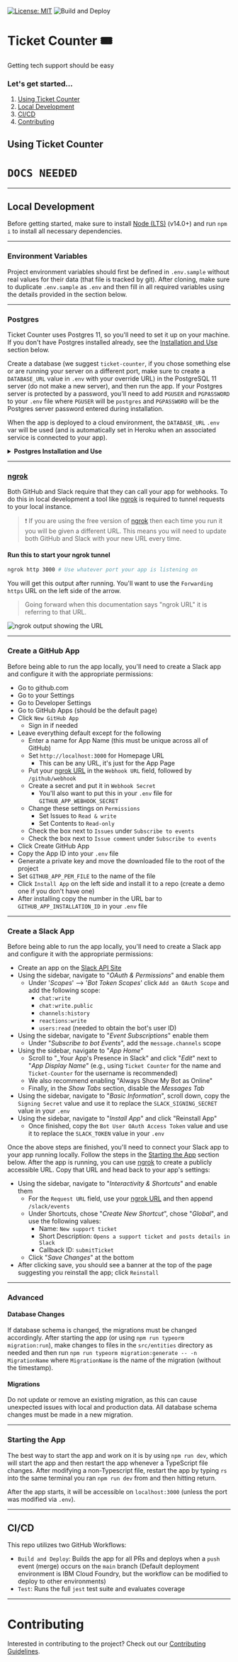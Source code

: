 [![License: MIT](https://img.shields.io/badge/License-MIT-blue.svg)](https://opensource.org/licenses/MIT)
![Build and Deploy](https://github.com/AmericanAirlines/Ticket-Counter/workflows/Build%20and%20Deploy/badge.svg)
<!-- [![codecov](https://codecov.io/gh/AmericanAirlines/Ticket-Counter/branch/main/graph/badge.svg)](https://codecov.io/gh/AmericanAirlines/Ticket-Counter) -->
<!-- [![Total alerts](https://img.shields.io/lgtm/alerts/g/AmericanAirlines/Ticket-Counter.svg?logo=lgtm&logoWidth=18)](https://lgtm.com/projects/g/AmericanAirlines/Ticket-Counter/alerts/) -->
<!-- [![Language grade: JavaScript](https://img.shields.io/lgtm/grade/javascript/g/AmericanAirlines/Ticket-Counter.svg?logo=lgtm&logoWidth=18)](https://lgtm.com/projects/g/AmericanAirlines/Ticket-Counter/context:javascript) -->

# Ticket Counter 🎟
Getting tech support should be easy

### Let's get started...
  1. [Using Ticket Counter](#using-ticket-counter)
  1. [Local Development](#local-development)
  1. [CI/CD](#cicd)
  1. [Contributing](#contributing)

## Using Ticket Counter
# `DOCS NEEDED`

---
## Local Development
Before getting started, make sure to install [Node (LTS)](https://nodejs.org/en/download/) (v14.0+) and run `npm i` to install all necessary dependencies.

---
### Environment Variables
Project environment variables should first be defined in `.env.sample` without real values for their data (that file is tracked by git). After cloning, make sure to duplicate `.env.sample` as `.env` and then fill in all required variables using the details provided in the section below.

---
### Postgres
Ticket Counter uses Postgres 11, so you'll need to set it up on your machine. If you don't have Postgres installed already, see the [Installation and Use](#installation-and-use) section below.

Create a database (we suggest `ticket-counter`, if you chose something else or are running your server on a different port, make sure to create a `DATABASE_URL` value in `.env` with your override URL) in the PostgreSQL 11 server (do not make a new server), and then run the app. If your Postgres server is protected by a password, you'll need to add `PGUSER` and `PGPASSWORD` to your `.env` file where `PGUSER` will be `postgres` and `PGPASSWORD` will be the Postgres server password entered during installation.

When the app is deployed to a cloud environment, the `DATABASE_URL` `.env` var will be used (and is automatically set in Heroku when an associated service is connected to your app).

<details>
  <summary><strong>Postgres Installation and Use</strong></summary>

  #### macOS
  We recommend using [Postgres.app](https://postgresapp.com/) as the installation doesn't require a password and is generally easier to use that the traditional Postgres app below.

  #### Windows/macOS/Linux
  During the installation process (if you follow the steps on [postgresql.org](https://www.postgresql.org/download/)), you will be prompted to set a password - make sure to use something you'll remember.

  #### Viewing/Editing the DB
  If you'd like a visual way of viewing or editing your local database, try using [TablePlus](https://tableplus.com).
</details>

---

### [ngrok]

[ngrok]: https://ngrok.com
[ngrok URL]: #ngrok

Both GitHub and Slack require that they can call your app for webhooks. To do this in local development a tool like [ngrok] is required to tunnel requests to your local instance.

> ❗ If you are using the free version of [ngrok] then each time you run it you will be given a different URL. This means you will need to update both GitHub and Slack with your new URL every time.

#### Run this to start your ngrok tunnel

```bash
ngrok http 3000 # Use whatever port your app is listening on
```

You will get this output after running. You'll want to use the `Forwarding https` URL on the left side of the arrow.

> Going forward when this documentation says "ngrok URL" it is referring to that URL.

![ngrok output showing the URL](./docs/ngrok-output.png)

---

### Create a GitHub App
Before being able to run the app locally, you'll need to create a Slack app and configure it with the appropriate permissions:
- Go to github.com
- Go to your Settings
- Go to Developer Settings
- Go to GitHub Apps (should be the default page)
- Click `New GitHub App`
  - Sign in if needed
- Leave everything default except for the following
  - Enter a name for App Name (this must be unique across all of GitHub)
  - Set `http://localhost:3000` for Homepage URL
    - This can be any URL, it's just for the App Page
  - Put your [ngrok URL] in the `Webhook URL` field, followed by `/github/webhook`
  - Create a secret and put it in `Webhook Secret`
    - You'll also want to put this in your `.env` file for `GITHUB_APP_WEBHOOK_SECRET`
  - Change these settings on `Permissions`
    - Set Issues to `Read & write`
    - Set Contents to `Read-only`
  - Check the box next to `Issues` under `Subscribe to events`
  - Check the box next to `Issue comment` under `Subscribe to events`
- Click Create GitHub App
- Copy the App ID into your `.env` file
- Generate a private key and move the downloaded file to the root of the project
- Set `GITHUB_APP_PEM_FILE` to the name of the file
- Click `Install App` on the left side and install it to a repo (create a demo one if you don't have one)
- After installing copy the number in the URL bar to `GITHUB_APP_INSTALLATION_ID` in your `.env` file

---

### Create a Slack App
Before being able to run the app locally, you'll need to create a Slack app and configure it with the appropriate permissions:
- Create an app on the [Slack API Site](https://api.slack.com/apps)
- Using the sidebar, navigate to "_OAuth & Permissions_" and enable them
  - Under '_Scopes_' --> '_Bot Token Scopes_' click `Add an OAuth Scope` and add the following scope:
    - `chat:write`
    - `chat:write.public`
    - `channels:history`
    - `reactions:write`
    - `users:read` (needed to obtain the bot's user ID)
- Using the sidebar, navigate to "_Event Subscriptions_" enable them
  - Under "_Subscribe to bot Events_", add the `message.channels` scope
- Using the sidebar, navigate to "_App Home_"
  - Scroll to "_Your App's Presence in Slack" and click "_Edit_" next to "_App Display Name_" (e.g., using `Ticket Counter` for the name and `Ticket-Counter` for the username is recommended)
  - We also recommend enabling "Always Show My Bot as Online"
  - Finally, in the _Show Tabs_ section, disable the _Messages Tab_
- Using the sidebar, navigate to "_Basic Information_", scroll down, copy the `Signing Secret` value and use it to replace the `SLACK_SIGNING_SECRET` value in your `.env`
- Using the sidebar, navigate to "_Install App_" and click "Reinstall App"
  - Once finished, copy the `Bot User OAuth Access Token` value and use it to replace the `SLACK_TOKEN` value in your `.env`

Once the above steps are finished, you'll need to connect your Slack app to your app running locally. Follow the steps in the [Starting the App](#starting-the-app) section below. After the app is running, you can use [ngrok](#ngrok) to create a publicly accessible URL. Copy that URL and head back to your app's settings:
- Using the sidebar, navigate to "_Interactivity & Shortcuts_" and enable them
  - For the `Request URL` field, use your [ngrok URL] and then append `/slack/events`
  - Under Shortcuts, chose "_Create New Shortcut_", chose "_Global_", and use the following values:
    - Name: `New support ticket`
    - Short Description: `Opens a support ticket and posts details in Slack`
    - Callback ID: `submitTicket`
  - Click "_Save Changes_" at the bottom
- After clicking save, you should see a banner at the top of the page suggesting you reinstall the app; click `Reinstall`

---

### Advanced

#### Database Changes
If database schema is changed, the migrations must be changed accordingly. After starting the app (or using `npm run typeorm migration:run`), make changes to files in the `src/entities` directory as needed and then run `npm run typeorm migration:generate -- -n MigrationName` where `MigrationName` is the name of the migration (without the timestamp).

#### Migrations
Do not update or remove an existing migration, as this can cause unexpected issues with local and production data. All database schema changes must be made in a new migration.

---
### Starting the App
The best way to start the app and work on it is by using `npm run dev`, which will start the app and then restart the app whenever a TypeScript file changes. After modifying a non-Typescript file, restart the app by typing `rs` into the same terminal you ran `npm run dev` from and then hitting return.

After the app starts, it will be accessible on `localhost:3000` (unless the port was modified via `.env`).

---

## CI/CD
This repo utilizes two GitHub Workflows:
- `Build and Deploy`: Builds the app for all PRs and deploys when a `push` event (merge) occurs on the `main` branch (Default deployment environment is IBM Cloud Foundry, but the workflow can be modified to deploy to other environments)
- `Test`: Runs the full `jest` test suite and evaluates coverage

---
# Contributing
Interested in contributing to the project? Check out our [Contributing Guidelines](./.github/CONTRIBUTING.md).
